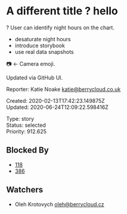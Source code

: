 # A different title ? hello

? User can identify night hours on the chart.

* desaturate night hours
* introduce storybook
* use real data snapshots

📷 <- Camera emoji.

Updated via GitHub UI.

Reporter: Katie Noake <katie@berrycloud.co.uk>  

Created: 2020-02-13T17:42:23.149875Z  
Updated: 2020-06-24T12:09:22.598416Z

Type: story  
Status: selected  
Priority: 912.625

## Blocked By
- [118](118.md "Night tool tip")
- [386](386.md "Cache cleanup. tom was here")

## Watchers
- Oleh Krotovych <oleh@berrycloud.cz>

